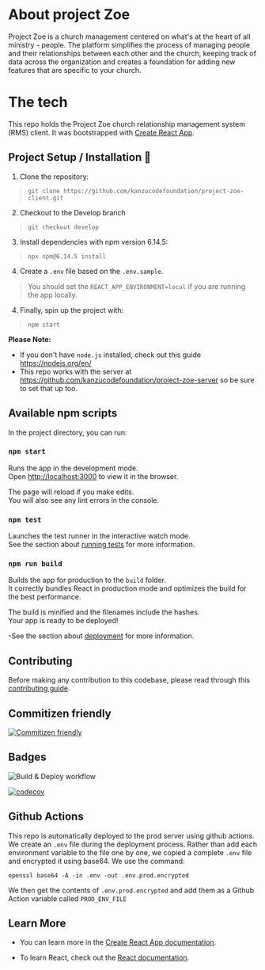 # About project Zoe

Project Zoe is a church management centered on what's at the heart of all ministry - people. The platform simplifies the process of managing people and their relationships between each other and the church, keeping track of data across the organization and creates a foundation for adding new features that are specific to your church.

# The tech

This repo holds the Project Zoe church relationship management system (RMS) client. 
It was bootstrapped with [Create React App](https://github.com/facebook/create-react-app).

## Project Setup / Installation 🚀

1. Clone the repository:

> `git clone https://github.com/kanzucodefoundation/project-zoe-client.git`

2. Checkout to the Develop branch

> `git checkout develop`

3. Install dependencies with npm version 6.14.5:

> `npx npm@6.14.5 install`

4. Create a `.env` file based on the `.env.sample`.

> You should set the `REACT_APP_ENVIRONMENT=local` if you are running the app locally.

4. Finally, spin up the project with:

> `npm start`

**Please Note:** 
- If you don't have `node.js` installed, check out this guide https://nodejs.org/en/
- This repo works with the server at https://github.com/kanzucodefoundation/project-zoe-server so be sure to set that up too.

## Available npm scripts

In the project directory, you can run:

### `npm start`

Runs the app in the development mode.<br />
Open [http://localhost:3000](http://localhost:3000) to view it in the browser.

The page will reload if you make edits.<br />
You will also see any lint errors in the console.

### `npm test`

Launches the test runner in the interactive watch mode.<br />
See the section about [running tests](https://facebook.github.io/create-react-app/docs/running-tests) for more information.

### `npm run build`

Builds the app for production to the `build` folder.<br />
It correctly bundles React in production mode and optimizes the build for the best performance.

The build is minified and the filenames include the hashes.<br />
Your app is ready to be deployed!

-See the section about [deployment](https://facebook.github.io/create-react-app/docs/deployment) for more information.

## Contributing
Before making any contribution to this codebase, please read through this [contributing guide](https://github.com/kanzucodefoundation/project-zoe-client/blob/master/contributing.md).

## Commitizen friendly
[![Commitizen friendly](https://img.shields.io/badge/commitizen-friendly-brightgreen.svg)](http://commitizen.github.io/cz-cli/)

## Badges
![Build & Deploy workflow](https://github.com/kanzucodefoundation/project-zoe-client/actions/workflows/main.yml/badge.svg)

[![codecov](https://codecov.io/gh/kanzucodefoundation/project-zoe-client/branch/master/graph/badge.svg?token=4BBZPRO0YM)](https://codecov.io/gh/kanzucodefoundation/project-zoe-client)

## Github Actions
This repo is automatically deployed to the prod server using github actions. We create an `.env` file during the deployment process. Rather than add each environment variable to the file one by one, we copied a complete `.env` file and encrypted it using base64. We use the command:

```
openssl base64 -A -in .env -out .env.prod.encrypted
```

We then get the contents of `.env.prod.encrypted` and add them as a Github Action variable called `PROD_ENV_FILE`

## Learn More

- You can learn more in the [Create React App documentation](https://facebook.github.io/create-react-app/docs/getting-started).

- To learn React, check out the [React documentation](https://reactjs.org/).

